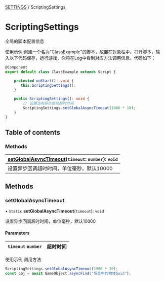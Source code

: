[SETTINGS](../groups/SETTINGS.SETTINGS.md) / ScriptingSettings

# ScriptingSettings <Badge type="tip" text="Class" /> <Score text="ScriptingSettings" />

全局的脚本配置信息

<span style="font-size: 14px;">
使用示例:创建一个名为"ClassExample"的脚本，放置在对象栏中，打开脚本，输入以下代码保存，运行游戏，你将在Log中看到对应方法调用信息。代码如下：
</span>

```ts
@Component
export default class ClassExample extends Script {

    protected onStart(): void {
       this.ScriptingSettings();
    }

    public ScriptingSettings(): void {
        // 设置当前异步查找超时时间
        ScriptingSettings.setGlobalAsyncTimeout(1000 * 10);
    }
}
```

## Table of contents

### Methods <Score text="Methods" /> 
| **[setGlobalAsyncTimeout](mw.ScriptingSettings.md#setglobalasynctimeout)**(`timeout`: `number`): `void`  |
| :-----|
| 设置异步回调超时时间，单位毫秒，默认10000|

## Methods

### setGlobalAsyncTimeout <Score text="setGlobalAsyncTimeout" /> 

• `Static` **setGlobalAsyncTimeout**(`timeout`): `void` 

设置异步回调超时时间，单位毫秒，默认10000

#### Parameters

| `timeout` `number` | 超时时间 |
| :------ | :------ |



<span style="font-size: 14px;">
使用示例:调用方法
</span>

```ts
ScriptingSettings.setGlobalAsyncTimeout(1000 * 10);
const obj = await GameObject.asyncFind("场景中的物体Guid");
```
